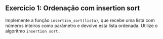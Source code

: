 ## Exercício 1: Ordenação com insertion sort

Implemente a função ```insertion_sort(lista)```, que recebe uma lista com números inteiros como parâmetro e devolve esta lista ordenada. Utilize o algoritmo ```insertion sort.```

